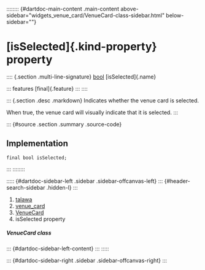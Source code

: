 :::::::: {#dartdoc-main-content .main-content above-sidebar="widgets_venue_card/VenueCard-class-sidebar.html" below-sidebar=""}
<div>

# [isSelected]{.kind-property} property

</div>

:::: {.section .multi-line-signature}
[bool](https://api.flutter.dev/flutter/dart-core/bool-class.html)
[isSelected]{.name}

::: features
[final]{.feature}
:::
::::

::: {.section .desc .markdown}
Indicates whether the venue card is selected.

When true, the venue card will visually indicate that it is selected.
:::

::: {#source .section .summary .source-code}
## Implementation

``` language-dart
final bool isSelected;
```
:::
::::::::

::::: {#dartdoc-sidebar-left .sidebar .sidebar-offcanvas-left}
::: {#header-search-sidebar .hidden-l}
:::

1.  [talawa](../../index.html)
2.  [venue_card](../../widgets_venue_card/)
3.  [VenueCard](../../widgets_venue_card/VenueCard-class.html)
4.  isSelected property

##### VenueCard class

::: {#dartdoc-sidebar-left-content}
:::
:::::

::: {#dartdoc-sidebar-right .sidebar .sidebar-offcanvas-right}
:::
